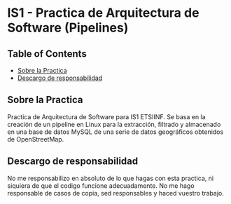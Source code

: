 # IS1 - Practica de Arquitectura de Software \(Pipelines\)

## Table of Contents

- [Sobre la Practica](#about)
- [Descargo de responsabilidad](#descargo)

## Sobre la Practica <a name = "about"></a>

Practica de Arquitectura de Software para IS1 ETSIINF. Se basa en la creación de un pipeline en Linux para la extracción, filtrado y almacenado en una base de datos MySQL de una serie de datos geográficos obtenidos de OpenStreetMap.

## Descargo de responsabilidad <a name = "descargo"></a>

No me responsabilizo en absoluto de lo que hagas con esta practica, ni siquiera de que el codigo funcione adecuadamente.
No me hago responsable de casos de copia, sed responsables y haced vuestro trabajo.
